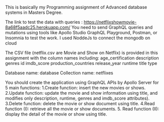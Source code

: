 This is basically my Programming assignment of Advanced database systems in Masters Degree.

The link to test the data with queries : https://netflixshowmovie-8a68f5aadc25.herokuapp.com/
You need to send GraphQL queries and mutations using tools like Apollo Studio GraphQL Playground, Postman,  or Insomnia to test the work.
I used NoddeJs to connect the mongodb on cloud

The CSV file (netflix.csv are Movie and Show on Netflix) is provided in this assignment with the column names including: 
age_certification
description
genres
id
imdb_score
production_countries
release_year
runtime
title
type

Database name: database
Collection name: netflixes

You should create the application using GraphQL APIs by Apollo Server for 5 main functions:
1.Create function: insert the new movies or shows.
2.Update function: update the movie and show information using title, and modifies only description, runtime, genres and imdb_score attributes).
3.Delete function: delete the movie or show document using title.
4.Read function (I): retrieve all the movie or show documents.
5. Read function (II): display the detail of the movie or show using title.
